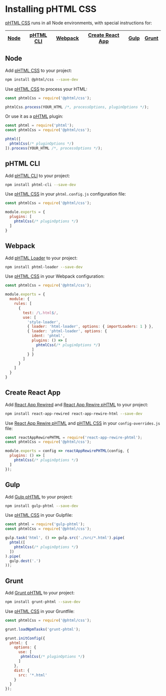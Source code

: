 # Installing pHTML CSS

[pHTML CSS] runs in all Node environments, with special instructions for:

| [Node](#node) | [pHTML CLI](#phtml-cli) | [Webpack](#webpack) | [Create React App](#create-react-app) | [Gulp](#gulp) | [Grunt](#grunt) |
| --- | --- | --- | --- | --- | --- |

## Node

Add [pHTML CSS] to your project:

```bash
npm install @phtml/css --save-dev
```

Use [pHTML CSS] to process your HTML:

```js
const phtmlCss = require('@phtml/css');

phtmlCss.process(YOUR_HTML /*, processOptions, pluginOptions */);
```

Or use it as a [pHTML] plugin:

```js
const phtml = require('phtml');
const phtmlCss = require('@phtml/css');

phtml([
  phtmlCss(/* pluginOptions */)
]).process(YOUR_HTML /*, processOptions */);
```

## pHTML CLI

Add [pHTML CLI] to your project:

```bash
npm install phtml-cli --save-dev
```

Use [pHTML CSS] in your `phtml.config.js` configuration file:

```js
const phtmlCss = require('@phtml/css');

module.exports = {
  plugins: [
    phtmlCss(/* pluginOptions */)
  ]
}
```

## Webpack

Add [pHTML Loader] to your project:

```bash
npm install phtml-loader --save-dev
```

Use [pHTML CSS] in your Webpack configuration:

```js
const phtmlCss = require('@phtml/css');

module.exports = {
  module: {
    rules: [
      {
        test: /\.html$/,
        use: [
          'style-loader',
          { loader: 'html-loader', options: { importLoaders: 1 } },
          { loader: 'phtml-loader', options: {
            ident: 'phtml',
            plugins: () => [
              phtmlCss(/* pluginOptions */)
            ]
          } }
        ]
      }
    ]
  }
}
```

## Create React App

Add [React App Rewired] and [React App Rewire pHTML] to your project:

```bash
npm install react-app-rewired react-app-rewire-html --save-dev
```

Use [React App Rewire pHTML] and [pHTML CSS] in your
`config-overrides.js` file:

```js
const reactAppRewirePHTML = require('react-app-rewire-phtml');
const phtmlCss = require('@phtml/css');

module.exports = config => reactAppRewirePHTML(config, {
  plugins: () => [
    phtmlCss(/* pluginOptions */)
  ]
});
```

## Gulp

Add [Gulp pHTML] to your project:

```bash
npm install gulp-phtml --save-dev
```

Use [pHTML CSS] in your Gulpfile:

```js
const phtml = require('gulp-phtml');
const phtmlCss = require('@phtml/css');

gulp.task('html', () => gulp.src('./src/*.html').pipe(
  phtml([
    phtmlCss(/* pluginOptions */)
  ])
).pipe(
  gulp.dest('.')
));
```

## Grunt

Add [Grunt pHTML] to your project:

```bash
npm install grunt-phtml --save-dev
```

Use [pHTML CSS] in your Gruntfile:

```js
const phtmlCss = require('@phtml/css');

grunt.loadNpmTasks('grunt-phtml');

grunt.initConfig({
  phtml: {
    options: {
      use: [
       phtmlCss(/* pluginOptions */)
      ]
    },
    dist: {
      src: '*.html'
    }
  }
});
```

[Gulp pHTML]: https://github.com/phtmlorg/gulp-phtml
[Grunt pHTML]: https://github.com/phtmlorg/grunt-phtml
[pHTML]: https://github.com/phtmlorg/phtml
[pHTML CLI]: https://github.com/phtmlorg/phtml-cli
[pHTML Loader]: https://github.com/phtmlorg/phtml-loader
[pHTML CSS]: https://github.com/phtmlorg/phtml-css
[React App Rewire pHTML]: https://github.com/phtmlorg/react-app-rewire-phtml
[React App Rewired]: https://github.com/timarney/react-app-rewired
